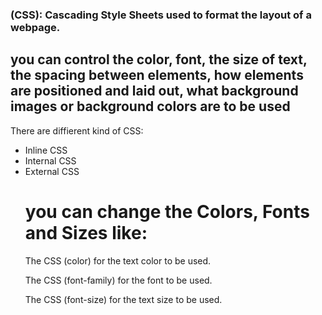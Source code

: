 ### (CSS): Cascading Style Sheets used to format the layout of a webpage.

## you can control the color, font, the size of text, the spacing between elements, how elements are positioned and laid out, what background images or background colors are to be used

There are diffierent kind of CSS:
<ul>
<li>Inline CSS</li>
<li>Internal CSS</li>
<li>External CSS</li>

# you can change the Colors, Fonts and Sizes like:
The CSS (color) for the text color to be used.

The CSS (font-family) for the font to be used.

The CSS (font-size) for the text size to be used.
